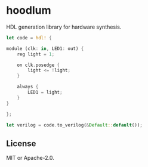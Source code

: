 # hoodlum

HDL generation library for hardware synthesis.

```rust
let code = hdl! {

module (clk: in, LED1: out) {
    reg light = 1;

    on clk.posedge {
        light <= !light;
    }

    always {
        LED1 = light;
    }
}

};

let verilog = code.to_verilog(&Default::default());
```

## License

MIT or Apache-2.0.
